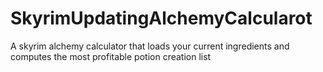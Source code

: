# SkyrimUpdatingAlchemyCalcularot
A skyrim alchemy calculator that loads your current ingredients and computes the most profitable potion creation list
